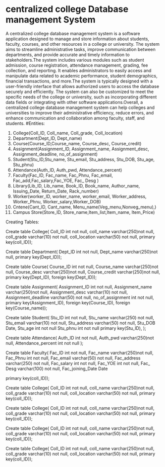 # centralized college Database management System
A centralized college database management system is a software application designed to manage and store information about students, faculty, courses, and other resources in a college or university. The system aims to streamline administrative tasks, improve communication between departments, and provide accurate and timely information to stakeholders.The system includes various modules such as student admission, course registration, attendance management, grading, fee collection, and reporting. It enables administrators to easily access and manipulate data related to academic performance, student demographics, financial transactions, and more.The system is typically designed with a user-friendly interface that allows authorized users to access the database securely and efficiently. The system can also be customized to meet the specific needs of the college or university, such as incorporating different data fields or integrating with other software applications.Overall, a centralized college database management system can help colleges and universities to improve their administrative efficiency, reduce errors, and enhance communication and collaboration among faculty, staff, and students.
#Entities:
1. College(Coll_ID, Coll_name, Coll_grade, Coll_location)
2. Department(Dept_ID, Dept_name)
3. Course(Course_ID,Course_name, Course_desc, Course_credit)
4. Assignment(Assignment_ID, Assignment_name, Assignment_desc, Assignment_deadline, no_of_assignment)
5. Student(Stu_ID,Stu_name, Stu_email, Stu_address, Stu_DOB, Stu_age, Stu_phnu)
6. Attendance(Auth_ID, Auth_pwd, Attendance_percent)
7. Faculty(Fac_ID, Fac_name, Fac_Phnu, Fac_email, Fac_add,Fac_salary,Fac_YOE, Fac_ Desg )
8. Library(Lib_ID, Lib_name, Book_ID, Book_name, Author_name, Issuing_Date, Return_Date, Rack_number)
9. Worker(worker_ID, worker_name, worker_email, Worker_address, Worker_Phnu, Worker_salary,Worker_DOB)
10. Cntene(Cant_ID, Cant_name, Menu_name(Veg_menu,Nonveg_menu),)
11. Campus Store(Store_ID, Store_name,Item_list,Item_name, Item_Price)

Creating Tables:

Create table College(
Coll_ID int not null,
coll_name varchar(250)not null,
coll_grade varchar(10) not null,
coll_location varchar(50) not null,
primary key(coll_ID));

Create table Department(
Dept_ID int not null,
Dept_name varchar(250)not null,
primary key(Dept_ID));

Create table Course(
Course_ID int not null,
Course_name varchar(250)not null,
Course_desc varchar(250)not null,
Course_credit varchar(250)not null,
primary key(Dept_ID), 
foreign key(Dept_ID));

Create table Assignment(
Assignment_ID int not null,
Assignment_name varchar(250)not null,
Assignment_desc varchar(10) not null,
Assignment_deadline varchar(50) not null,
no_of_assignment int not null,
primary key(Assignment_ID), 
foreign key(Course_ID), 
foreign key(Course_name));

Create table Student(
Stu_ID int not null,
Stu_name varchar(250) not null,
Stu_email varchar(10) not null,
Stu_address varchar(50) not null,
Stu_DOB Date,
Stu_age int not null
Stu_phnu int not null
primary key(Stu_ID), );

Create table Attendance(
Auth_ID int not null,
Auth_pwd varchar(250)not null,
Attendance_percent int not null );

Create table Faculty(
Fac_ID int not null,
Fac_name varchar(250)not null,
Fac_Phnu int not null,
Fac_email varchar(50) not null,
Fac_address varchar(250) not null,
Fac_salary int not null,
Fac_YOE int not null,
Fac_ Desg varchar(100) not null,
Fac_joining_Date Date


primary key(coll_ID));

Create table College(
Coll_ID int not null,
coll_name varchar(250)not null,
coll_grade varchar(10) not null,
coll_location varchar(50) not null,
primary key(coll_ID));

Create table College(
Coll_ID int not null,
coll_name varchar(250)not null,
coll_grade varchar(10) not null,
coll_location varchar(50) not null,
primary key(coll_ID));

Create table College(
Coll_ID int not null,
coll_name varchar(250)not null,
coll_grade varchar(10) not null,
coll_location varchar(50) not null,
primary key(coll_ID));

Create table College(
Coll_ID int not null,
coll_name varchar(250)not null,
coll_grade varchar(10) not null,
coll_location varchar(50) not null,
primary key(coll_ID));







 



 
